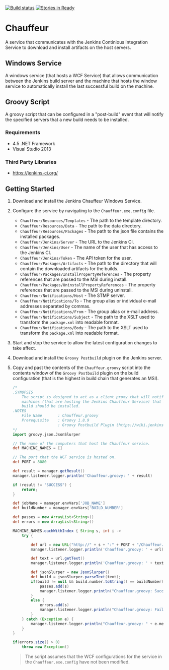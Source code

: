 [![Build status](https://ci.appveyor.com/api/projects/status/c46okqadhrke0at7/branch/master?svg=true)](https://ci.appveyor.com/project/Jumpercables/chauffeur/branch/master)
[![Stories in Ready](https://badge.waffle.io/Jumpercables/Chauffeur.svg?label=ready&title=Ready)](http://waffle.io/Jumpercables/Chauffeur)

# Chauffeur #
A service that communicates with the Jenkins Continious Integration Service to download and install artifacts on the host servers. 

## Windows Service ##
A windows service (that hosts a WCF Service) that allows communication between the Jenkins build server and the machine that hosts the window service to automatically
install the last successful build on the machine.

## Groovy Script ##
A groovy script that can be configured in a "post-build" event that will notify the specified servers that a new build needs to be installed.

### Requirements ###
- 4.5 .NET Framework
- Visual Studio 2013

### Third Party Libraries ###
- https://jenkins-ci.org/ 


## Getting Started ##

1. Download and install the Jenkins Chauffeur Windows Service.
2. Configure the service by navigating to the `Chauffeur.exe.config` file.

    - `Chauffeur/Resources/Templates` - The path to the template directory.
    - `Chauffeur/Resources/Data` - The path to the data directory.
    - `Chauffeur/Resources/Packages` - The path to the json file contains the installed packages.
    - `Chauffeur/Jenkins/Server` - The URL to the Jenkins CI.
    - `Chauffeur/Jenkins/User` - The name of the user that has access to the Jenkins CI.
    - `Chauffeur/Jenkins/Token` - The API token for the user.
    - `Chauffeur/Packages/Artifacts` - The path to the directory that will contain the downloaded artifacts for the builds.
    - `Chauffeur/Packages/InstallPropertyReferences` - The property references that are passed to the MSI during install.
    - `Chauffeur/Packages/UninstallPropertyReferences` - The property references that are passed to the MSI during uninstall.
    - `Chauffeur/Notifications/Host` - The STMP server.
    - `Chauffeur/Notifications/To` - The group alias or individual e-mail addresses separated by commas.
    - `Chauffeur/Notifications/From` - The group alias or e-mail address.    
    - `Chauffeur/Notifications/Subject` - The path to the XSLT used to transform the `package.xml` into readable format.
    - `Chauffeur/Notifications/Body` - The path to the XSLT used to transform the `package.xml` into readable format.

3. Start and stop the service to allow the latest configuration changes to take affect.
4. Download and install the `Groovy Postbuild` plugin on the Jenkins server.
5. Copy and past the contents of the `Chauffeur.groovy` script into the contents window of the `Groovy Postbuild` plugin on the build configuration (that is the highest in build chain that generates an MSI).    

    ```groovy
    /*
    .SYNOPSIS
        The script is designed to act as a client proxy that will notify the
        machines (that are hosting the Jenkins Chauffeur Service) that a new
        build should be installed.
    .NOTES
        File Name       : Chauffeur.groovy        
        Prerequisite    : Groovy 1.8.9
                        : Groovy Postbuild Plugin (https://wiki.jenkins-ci.org/display/JENKINS/Groovy+Postbuild+Plugin)
    */
    import groovy.json.JsonSlurper

    // The name of the computers that host the Chauffeur service.
    def MACHINE_NAMES = []

    // The port that the WCF service is hosted on.
    def PORT = 8080

    def result = manager.getResult()
    manager.listener.logger.println('Chauffeur.groovy: ' + result)

    if (result != "SUCCESS") {
        return;
    }

    def jobName = manager.envVars['JOB_NAME']
    def buildNumber = manager.envVars['BUILD_NUMBER']

    def passes = new ArrayList<String>()
    def errors = new ArrayList<String>()

    MACHINE_NAMES.eachWithIndex { String s, int i ->
        try {

            def url = new URL("http://" + s + ":" + PORT + "/Chauffeur.Jenkins.Services/ChauffeurService/rest/Install/" + jobName + "/" + buildNumber)
            manager.listener.logger.println('Chauffeur.groovy: ' + url)

            def text = url.getText()
            manager.listener.logger.println('Chauffeur.groovy: ' + text)

            def jsonSlurper = new JsonSlurper()
            def build = jsonSlurper.parseText(text);
            if(build != null && build.number.toString() == buildNumber) {
                passes.add(s)
                manager.listener.logger.println("Chauffeur.groovy: Successfully installed on " + s);
            }
            else {
                errors.add(s)
                manager.listener.logger.println("Chauffeur.groovy: Failed to install on " + s);
            }
        } catch (Exception e) {
            manager.listener.logger.println("Chauffeur.groovy: " + e.message)
        }
    }

    if(errors.size() > 0)
        throw new Exception()
    ```
    > The script assumes that the WCF configurations for the service in the `Chauffeur.exe.config` have not been modified. 

